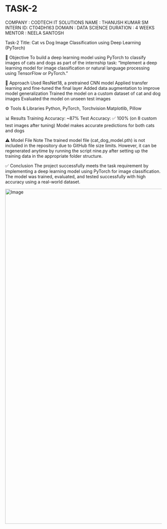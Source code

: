# TASK-2
COMPANY : CODTECH IT SOLUTIONS NAME : THANUSH KUMAR SM INTERN ID: CT04DH163 DOMAIN : DATA SCIENCE DURATION : 4 WEEKS MENTOR : NEELA SANTOSH

Task-2
Title: Cat vs Dog Image Classification using Deep Learning (PyTorch)

🎯 Objective To build a deep learning model using PyTorch to classify images of cats and dogs as part of the internship task: “Implement a deep learning model for image classification or natural language processing using TensorFlow or PyTorch.”

🧠 Approach Used ResNet18, a pretrained CNN model Applied transfer learning and fine-tuned the final layer Added data augmentation to improve model generalization Trained the model on a custom dataset of cat and dog images Evaluated the model on unseen test images

⚙ Tools & Libraries Python, PyTorch, Torchvision Matplotlib, Pillow

📊 Results Training Accuracy: ~87% Test Accuracy: ✅ 100% (on 8 custom test images after tuning) Model makes accurate predictions for both cats and dogs

⚠ Model File Note The trained model file (cat_dog_model.pth) is not included in the repository due to GitHub file size limits. However, it can be regenerated anytime by running the script nine.py after setting up the training data in the appropriate folder structure.

✅ Conclusion The project successfully meets the task requirement by implementing a deep learning model using PyTorch for image classification. The model was trained, evaluated, and tested successfully with high accuracy using a real-world dataset.
 
<img width="1920" height="1080" alt="Image" src="https://github.com/user-attachments/assets/8877ac42-087f-4848-9126-02d8ae5212a3" />
